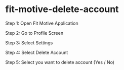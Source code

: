 # fit-motive-delete-account

Step 1: Open Fit Motive Application

Step 2: Go to Profile Screen

Step 3: Select Settings

Step 4: Select Delete Account

Step 5: Select you want to delete account (Yes / No)
